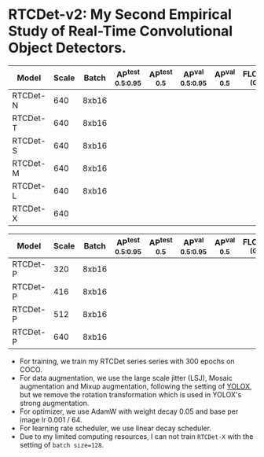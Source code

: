# RTCDet-v2: My Second Empirical Study of Real-Time Convolutional Object Detectors.

|   Model  | Scale | Batch | AP<sup>test<br>0.5:0.95 | AP<sup>test<br>0.5 | AP<sup>val<br>0.5:0.95 | AP<sup>val<br>0.5 | FLOPs<br><sup>(G) | Params<br><sup>(M) | Weight |
|----------|-------|-------|-------------------------|--------------------|------------------------|-------------------|-------------------|--------------------|--------|
| RTCDet-N |  640  | 8xb16 |                         |                    |                        |                   |                   |                    |  |
| RTCDet-T |  640  | 8xb16 |                         |                    |                        |                   |                   |                    |  |
| RTCDet-S |  640  | 8xb16 |                         |                    |                        |                   |                   |                    |  |
| RTCDet-M |  640  | 8xb16 |                         |                    |                        |                   |                   |                    |  |
| RTCDet-L |  640  | 8xb16 |                         |                    |                        |                   |                   |                    |  |
| RTCDet-X |  640  |       |                         |                    |                        |                   |                   |                    |  |

|   Model  | Scale | Batch | AP<sup>test<br>0.5:0.95 | AP<sup>test<br>0.5 | AP<sup>val<br>0.5:0.95 | AP<sup>val<br>0.5 | FLOPs<br><sup>(G) | Params<br><sup>(M) | Weight |
|----------|-------|-------|-------------------------|--------------------|------------------------|-------------------|-------------------|--------------------|--------|
| RTCDet-P |  320  | 8xb16 |                         |                    |                        |                   |                   |                    |  |
| RTCDet-P |  416  | 8xb16 |                         |                    |                        |                   |                   |                    |  |
| RTCDet-P |  512  | 8xb16 |                         |                    |                        |                   |                   |                    |  |
| RTCDet-P |  640  | 8xb16 |                         |                    |                        |                   |                   |                    |  |

- For training, we train my RTCDet series series with 300 epochs on COCO.
- For data augmentation, we use the large scale jitter (LSJ), Mosaic augmentation and Mixup augmentation, following the setting of [YOLOX](https://github.com/ultralytics/yolov5), but we remove the rotation transformation which is used in YOLOX's strong augmentation.
- For optimizer, we use AdamW with weight decay 0.05 and base per image lr 0.001 / 64.
- For learning rate scheduler, we use linear decay scheduler.
- Due to my limited computing resources, I can not train `RTCDet-X` with the setting of `batch size=128`.
